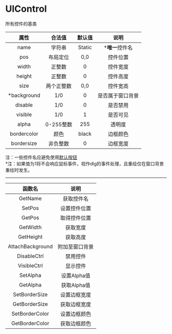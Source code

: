 # UIControl
所有控件的基类

|属性|合法值|默认值|说明|
| :---: | :---: | :---: | :---: |
|name|字符串|Static|***唯一**控件名|
|pos|布局定位|0,0|控件位置|
|width|正整数|0|控件宽度|
|height|正整数|0|控件高度|
|size|两个正整数|0,0|控件宽高|
|*background|1/0|0|是否属于窗口背景|
|disable|1/0|0|是否禁用|
|visible|1/0|1|是否可见|
|alpha|0-255整数|255|透明度|
|bordercolor|颜色|black|边框颜色|
|bordersize|非负整数|0|边框宽度|

注：一些控件名应避免使用[默认按钮](属性列表/UIButton.md)  
*注：如果值为1将不会响应鼠标事件，视作dlg的事件处理，且重绘仅在窗口背景重绘时发生。

* * * * *

|函数名|说明|
| :---: | :---: |
|GetName|获取控件名|
|SetPos|设置控件位置|
|GetPos|取得控件位置|
|GetWidth|获取宽度|
|GetHeight|获取高度|
|AttachBackground|附加至窗口背景|
|DisableCtrl|禁用控件|
|VisibleCtrl|显示控件|
|SetAlpha|设置Alpha值|
|GetAlpha|获取Alpha值|
|SetBorderSize|设置边框宽度|
|GetBorderSize|获取边框宽度|
|SetBorderColor|设置边框颜色|
|GetBorderColor|获取边框颜色|